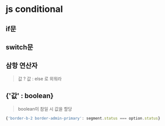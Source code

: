 # js conditional

## if문

## switch문

## 삼항 연산자

> 값 ? 값 : else 로 외워라

## \{'값' : boolean\}

> boolean이 참일 시 값을 할당

```js
{'border-b-2 border-admin-primary': segment.status === option.status}
```
